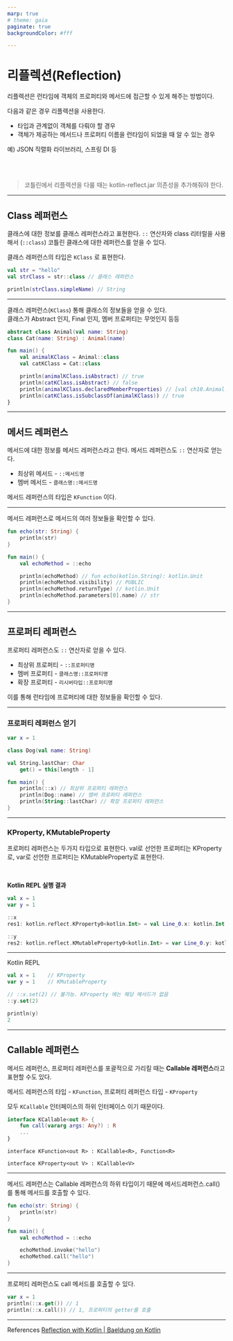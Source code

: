 ```yaml
---
marp: true
# theme: gaia
paginate: true
backgroundColor: #fff

---
```



# 리플렉션(Reflection)

리플렉션은 런타임에 객체의 프로퍼티와 메서드에 접근할 수 있게 해주는 방법이다.  

다음과 같은 경우 리플렉션을 사용한다.  
* 타입과 관계없이 객체를 다뤄야 할 경우
* 객체가 제공하는 메서드나 프로퍼티 이름을 런타임이 되었을 때 알 수 있는 경우

예) JSON 직렬화 라이브러리, 스프링 DI 등

<br><br>

> 코틀린에서 리플렉션을 다룰 때는 kotlin-reflect.jar 의존성을 추가해줘야 한다.

---

## Class 레퍼런스
클래스에 대한 정보를 클래스 레퍼런스라고 표현한다.
`::` 연산자와 class 리터럴을 사용해서 (`::class`) 코틀린 클래스에 대한 레퍼런스를 얻을 수 있다.

클래스 레퍼런스의 타입은 `KClass` 로 표현한다.

```kotlin
val str = "hello"
val strClass = str::class // 클래스 레퍼런스

println(strClass.simpleName) // String

```

---

클래스 레퍼런스(`KClass`) 통해 클래스의 정보들을 얻을 수 있다.  
클래스가 Abstract 인지, Final 인지, 멤버 프로퍼티는 무엇인지 등등

```kotlin
abstract class Animal(val name: String)
class Cat(name: String) : Animal(name)

fun main() {
    val animalKClass = Animal::class
    val catKClass = Cat::class

    println(animalKClass.isAbstract) // true
    println(catKClass.isAbstract) // false
    println(animalKClass.declaredMemberProperties) // [val ch10.Animal.name: kotlin.String]
    println(catKClass.isSubclassOf(animalKClass)) // true
}
```

---
## 메서드 레퍼런스
메서드에 대한 정보를 메서드 레퍼런스라고 한다.
메서드 레퍼런스도 `::` 연산자로 얻는다.
- 최상위 메서드 - `::메서드명`
- 멤버 메서드 - `클래스명::메서드명`

메서드 레퍼런스의 타입은 `KFunction` 이다.

---

메서드 레퍼런스로 메서드의 여러 정보들을 확인할 수 있다.

```kotlin
fun echo(str: String) {
    println(str)
}

fun main() {
    val echoMethod = ::echo

    println(echoMethod) // fun echo(kotlin.String): kotlin.Unit
    println(echoMethod.visibility) // PUBLIC
    println(echoMethod.returnType) // kotlin.Unit
    println(echoMethod.parameters[0].name) // str
}
```

---

## 프로퍼티 레퍼런스
프로퍼티 레퍼런스도 `::` 연산자로 얻을 수 있다.
- 최상위 프로퍼티 - `::프로퍼티명`
- 멤버 프로퍼티 - `클래스명::프로퍼티명`
- 확장 프로퍼티 - `리시버타입::프로퍼티명`

이를 통해 런타임에 프로퍼티에 대한 정보들을 확인할 수 있다.

---
### 프로퍼티 레퍼런스 얻기
```kotlin
var x = 1

class Dog(val name: String)

val String.lastChar: Char
    get() = this[length - 1]

fun main() {
    println(::x) // 최상위 프로퍼티 레퍼런스
    println(Dog::name) // 멤버 프로퍼티 레퍼런스
    println(String::lastChar) // 확장 프로퍼티 레퍼런스
}
```

---
### KProperty, KMutableProperty
프로퍼티 레퍼런스는 두가지 타입으로 표현한다.
val로 선언한 프로퍼티는 KProperty로,
var로 선언한 프로퍼티는 KMutableProperty로 표현한다.

<br>

**Kotlin REPL 실행 결과**
```kotlin
val x = 1
var y = 1

::x
res1: kotlin.reflect.KProperty0<kotlin.Int> = val Line_0.x: kotlin.Int

::y
res2: kotlin.reflect.KMutableProperty0<kotlin.Int> = var Line_0.y: kotlin.Int
```

---

Kotlin REPL
```kotlin
val x = 1    // KProperty
var y = 1    // KMutableProperty

// ::x.set(2) // 불가능. KProperty 에는 해당 메서드가 없음
::y.set(2) 

println(y)
2 

```

---

## Callable 레퍼런스
메서드 레퍼런스, 프로퍼티 레퍼런스를 포괄적으로 가리킬 때는 
**Callable 레퍼런스**라고 표현할 수도 있다.

메서드 레퍼런스의 타입 - `KFunction`, 프로퍼티 레퍼런스 타입 - `KProperty`

모두 `KCallable` 인터페이스의 하위 인터페이스 이기 때문이다.

```kotlin
interface KCallable<out R> {
    fun call(vararg args: Any?) : R
    ...
}
```
```
interface KFunction<out R> : KCallable<R>, Function<R>
```
```
interface KProperty<out V> : KCallable<V>
```
---

메서드 레퍼런스는 Callable 레퍼런스의 하위 타입이기 때문에 
메서드레퍼런스.call() 를 통해 메서드를 호출할 수 있다.

```kotlin
fun echo(str: String) {
    println(str)
}

fun main() {
    val echoMethod = ::echo

    echoMethod.invoke("hello")
    echoMethod.call("hello")
}
```

---
프로퍼티 레퍼런스도 call 메서드를 호출할 수 있다.
```kotlin
var x = 1
println(::x.get()) // 1
println(::x.call()) // 1, 프로퍼티의 getter를 호출
```



---

References
[Reflection with Kotlin | Baeldung on Kotlin](https://www.baeldung.com/kotlin/reflection)